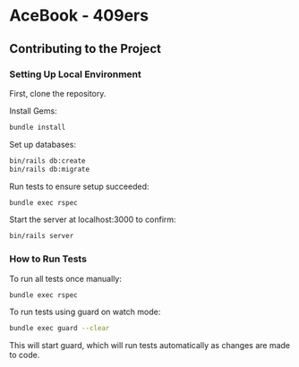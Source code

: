 # AceBook - 409ers

## Contributing to the Project
### Setting Up Local Environment

First, clone the repository. 

Install Gems:

```bash
bundle install
```

Set up databases:

```bash
bin/rails db:create
bin/rails db:migrate
```

Run tests to ensure setup succeeded:

```bash
bundle exec rspec
```

Start the server at localhost:3000 to confirm:

```bash
bin/rails server
```

### How to Run Tests

To run all tests once manually: 

```bash
bundle exec rspec
```

To run tests using guard on watch mode:

```bash
bundle exec guard --clear
```

This will start guard, which will run tests automatically as changes are made to code.
